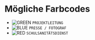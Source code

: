 # Mögliche Farbcodes

- ![GREEN](https://placehold.co/15x15/green/green.png) `PROJEKTLEITUNG`
- ![BLUE](https://placehold.co/15x15/blue/blue.png) `PRESSE / FOTOGRAF`
- ![RED](https://placehold.co/15x15/red/red.png) `SCHULSANITÄTSDIENST`
